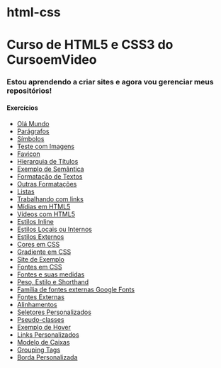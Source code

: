 # html-css
 # Curso de HTML5 e CSS3 do CursoemVideo
 
### Estou aprendendo a criar sites e agora vou gerenciar meus repositórios!

#### Exercícios 
<ul>
  <li><a href="https://alinellima.github.io/html-css/exercicios/ex001/index" target="_blank">Olá Mundo</a></li>
  <li><a href="https://alinellima.github.io/html-css/exercicios/ex002/index/" target="_blank">Parágrafos</a></li>
  <li><a href="https://alinellima.github.io/html-css/exercicios/ex003/index" target="_blank">Símbolos</a></li>
  <li><a href="https://alinellima.github.io/html-css/exercicios/ex004/index" target="_blank">Teste com Imagens</a></li>
  <li><a href="https://alinellima.github.io/html-css/exercicios/ex005/index" target="_blank">Favicon</a></li>
  <li><a href="https://alinellima.github.io/html-css/exercicios/ex006/index" target="_blank">Hierarquia de Títulos</a></li>
  <li><a href="https://alinellima.github.io/html-css/exercicios/ex007/index" target="_blank">Exemplo de Semântica</a></li>
  <li><a href="https://alinellima.github.io/html-css/exercicios/ex008/index" target="_blank">Formatação de Textos</a></li>
  <li><a href="https://alinellima.github.io/html-css/exercicios/ex009/index" target="_blank">Outras Formatações</a></li>
  <li><a href="https://alinellima.github.io/html-css/exercicios/ex010/index." target="_blank">Listas</a></li>
  <li><a href="https://alinellima.github.io/html-css/exercicios/ex011/index" target="_blank">Trabalhando com links</a></li>
  <li><a href="https://alinellima.github.io/html-css/exercicios/ex012/index" target="_blank">Mídias em HTML5</a></li>
  <li><a href="https://alinellima.github.io/html-css/exercicios/ex013/index" target="_blank">Vídeos com HTML5</a></li>
  <li><a href="https://alinellima.github.io/html-css/exercicios/ex014/index" target="_blank">Estilos Inline</a></li>
  <li><a href="https://alinellima.github.io/html-css/exercicios/ex015/index" target="_blank">Estilos Locais ou Internos</a></li>
  <li><a href="https://alinellima.github.io/html-css/exercicios/ex016/index" target="_blank">Estilos Externos</a></li>
  <li><a href="https://alinellima.github.io/html-css/exercicios/ex017/cor01" target="_blank">Cores em CSS</a></li>
  <li><a href="https://alinellima.github.io/html-css/exercicios/ex017/cor02" target="_blank">Gradiente em CSS</a></li>
  <li><a href="https://alinellima.github.io/html-css/exercicios/ex017/cor03" target="_blank">Site de Exemplo</a></li>
  <li><a href="https://alinellima.github.io/html-css/exercicios/ex018/fonte01" target="_blank">Fontes em CSS</a></li>
  <li><a href="https://alinellima.github.io/html-css/exercicios/ex018/fonte02" target="_blank">Fontes e suas medidas</a></li>
  <li><a href="https://alinellima.github.io/html-css/exercicios/ex018/fonte03" target="_blank">Peso, Estilo e Shorthand</a></li>
  <li><a href="https://alinellima.github.io/html-css/exercicios/ex018/fonte04" target="_blank">Família de fontes externas Google Fonts</a></li>
  <li><a href="https://alinellima.github.io/html-css/exercicios/ex018/fonte05" target="_blank">Fontes Externas</a></li>
  <li><a href="https://alinellima.github.io/html-css/exercicios/ex018/alinhamento" target="_blank">Alinhamentos</a></li>
  <li><a href="https://alinellima.github.io/html-css/exercicios/ex019/seletor01" target="_blank">Seletores Personalizados</a></li>
  <li><a href="https://alinellima.github.io/html-css/exercicios/ex020/pseudoclasse" target="_blank">Pseudo-classes</a></li>
  <li><a href="https://alinellima.github.io/html-css/exercicios/ex020/hover" target="_blank">Exemplo de Hover</a></li>
  <li><a href="https://alinellima.github.io/html-css/exercicios/ex020/links" target="_blank">Links Personalizados</a></li>
  <li><a href="https://alinellima.github.io/html-css/exercicios/ex021/caixa01" target="_blank">Modelo de Caixas</a></li>
  <li><a href="https://alinellima.github.io/html-css/exercicios/ex021/caixa02" target="_blank">Grouping Tags</a></li>
  <li><a href="https://alinellima.github.io/html-css/exercicios/ex021/caixa03" target="_blank">Borda Personalizada</a></li>
</ul>


